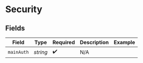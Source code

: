 # Security


## Fields

| Field              | Type               | Required           | Description        | Example            |
| ------------------ | ------------------ | ------------------ | ------------------ | ------------------ |
| `mainAuth`         | *string*           | :heavy_check_mark: | N/A                |                    |